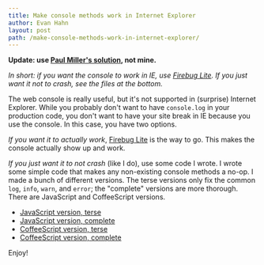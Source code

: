 ```yaml
---
title: Make console methods work in Internet Explorer
author: Evan Hahn
layout: post
path: /make-console-methods-work-in-internet-explorer/
---
```


**Update: use [Paul Miller's solution][1], not mine.**

_In short: if you want the console to work in IE, use [Firebug Lite][2]. If you just want it not to crash, see the files at the bottom._

The web console is really useful, but it's not supported in (surprise) Internet Explorer. While you probably don't want to have `console.log` in your production code, you don't want to have your site break in IE because you use the console. In this case, you have two options.

_If you want it to actually work_, [Firebug Lite][2] is the way to go. This makes the console actually show up and work.

_If you just want it to not crash_ (like I do), use some code I wrote. I wrote some simple code that makes any non-existing console methods a no-op. I made a bunch of different versions. The terse versions only fix the common `log`, `info`, `warn`, and `error`; the "complete" versions are more thorough. There are JavaScript and CoffeeScript versions.

- [JavaScript version, terse][3]
- [JavaScript version, complete][4]
- [CoffeeScript version, terse][5]
- [CoffeeScript version, complete][6]

Enjoy!

[1]: https://github.com/paulmillr/console-polyfill
[2]: http://getfirebug.com/firebuglite
[3]: https://gist.github.com/2955643
[4]: https://gist.github.com/2955637
[5]: https://gist.github.com/2955704
[6]: https://gist.github.com/2955696
